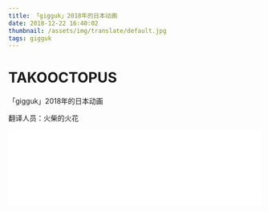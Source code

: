 ```yaml
---
title: 「gigguk」2018年的日本动画
date: 2018-12-22 16:40:02
thumbnail: /assets/img/translate/default.jpg
tags: gigguk
---
```

# TAKOOCTOPUS

<label class="label-header"> 「gigguk」2018年的日本动画 </label>

翻译人员：火柴的火花

<iframe id="spkj" src="//player.bilibili.com/player.html?aid=38746179&cid=70046184&page=1" scrolling="no" border="0" frameborder="no" framespacing="0" allowfullscreen="true" width=100%> </iframe>

<script type="text/javascript">
    document.getElementById("spkj").style.height=document.getElementById("spkj").scrollWidth*0.76+"px";
</script>